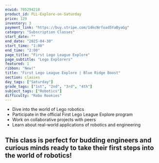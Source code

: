 ```yaml
---
ecwid: 705294218
product_id: FLL-Explore-on-Saturday
price: 129
inventory: 3
payment_link: "https://buy.stripe.com/14kcNrfoad5YaByaGg"
category: "Subscription Classes"
start_date: ""
end_date: "2025-04-30"
start_time: "1:00"
end_time: "2:00"
page_title: "First Lego League Explore"
page_subtitle: "Lego Explorers"
featured: 1
ribbon: "New!"
title: "First Lego League Explore | Blue Ridge Boost"
section: classes
day_tags: ["Saturday"]
grade_tags: ["1st", "2nd", "3rd", "4th"]
subject_tags: ["Robotics"]
difficulty: "Robo Rookies"
---
```

<ul><li>Dive into the world of Lego robotics</li>
      <li>Participate in the official First Lego League Explore program</li>
      <li>Work on collaborative projects with peers</li>
      <li>Learn about real-world applications of robotics and engineering</li>
    </ul><h2>This class is perfect for budding engineers and curious minds ready to take their first steps into the world of robotics!</h2>
